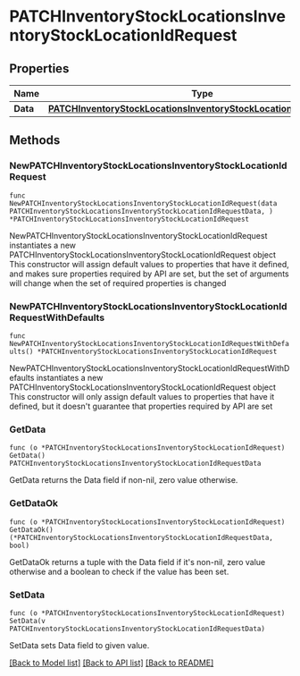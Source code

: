 # PATCHInventoryStockLocationsInventoryStockLocationIdRequest

## Properties

Name | Type | Description | Notes
------------ | ------------- | ------------- | -------------
**Data** | [**PATCHInventoryStockLocationsInventoryStockLocationIdRequestData**](PATCHInventoryStockLocationsInventoryStockLocationIdRequestData.md) |  | 

## Methods

### NewPATCHInventoryStockLocationsInventoryStockLocationIdRequest

`func NewPATCHInventoryStockLocationsInventoryStockLocationIdRequest(data PATCHInventoryStockLocationsInventoryStockLocationIdRequestData, ) *PATCHInventoryStockLocationsInventoryStockLocationIdRequest`

NewPATCHInventoryStockLocationsInventoryStockLocationIdRequest instantiates a new PATCHInventoryStockLocationsInventoryStockLocationIdRequest object
This constructor will assign default values to properties that have it defined,
and makes sure properties required by API are set, but the set of arguments
will change when the set of required properties is changed

### NewPATCHInventoryStockLocationsInventoryStockLocationIdRequestWithDefaults

`func NewPATCHInventoryStockLocationsInventoryStockLocationIdRequestWithDefaults() *PATCHInventoryStockLocationsInventoryStockLocationIdRequest`

NewPATCHInventoryStockLocationsInventoryStockLocationIdRequestWithDefaults instantiates a new PATCHInventoryStockLocationsInventoryStockLocationIdRequest object
This constructor will only assign default values to properties that have it defined,
but it doesn't guarantee that properties required by API are set

### GetData

`func (o *PATCHInventoryStockLocationsInventoryStockLocationIdRequest) GetData() PATCHInventoryStockLocationsInventoryStockLocationIdRequestData`

GetData returns the Data field if non-nil, zero value otherwise.

### GetDataOk

`func (o *PATCHInventoryStockLocationsInventoryStockLocationIdRequest) GetDataOk() (*PATCHInventoryStockLocationsInventoryStockLocationIdRequestData, bool)`

GetDataOk returns a tuple with the Data field if it's non-nil, zero value otherwise
and a boolean to check if the value has been set.

### SetData

`func (o *PATCHInventoryStockLocationsInventoryStockLocationIdRequest) SetData(v PATCHInventoryStockLocationsInventoryStockLocationIdRequestData)`

SetData sets Data field to given value.



[[Back to Model list]](../README.md#documentation-for-models) [[Back to API list]](../README.md#documentation-for-api-endpoints) [[Back to README]](../README.md)


